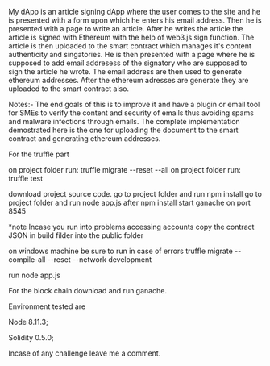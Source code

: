 My dApp is an article signing dApp where the user comes to the site and he is presented with a form upon which he enters his email address.
Then he is presented with a page to write an article.
After he writes the article the article is signed with Ethereum
with the help of web3.js sign function.
The article is then uploaded to the smart contract which manages it's content authenticity and singatories.
He is then presented with a page where he is supposed to add email addresess of the signatory who are supposed to sign the article he wrote.
The email address are then used to generate ethereum addresses.
After the ethereum adresses are generate they are uploaded to the smart contract also.

Notes:-
The end goals of this is to improve it and have a plugin or email tool for SMEs to verify the content and security of emails thus avoiding spams and malware infections through emails.
The complete implementation demostrated here is the one for uploading the document to the smart contract and generating ethereum addresses.

For the truffle part 

on project folder run: truffle migrate --reset --all
on project folder run: truffle test

download project source code.
go to project folder and run  npm install
go to project folder and run node app.js after npm install
start ganache on port 8545

*note 
Incase you run into problems accessing accounts copy the contract JSON in build filder into the public folder 

on windows machine be sure to run in case of errors
truffle migrate --compile-all --reset --network development

run node app.js

For the block chain download and run ganache.

Environment tested are 

Node 8.11.3;

Solidity 0.5.0;

Incase of any challenge leave me a comment.